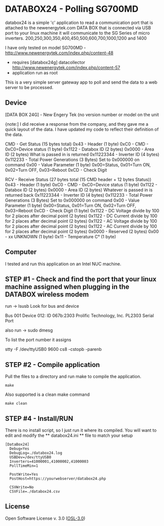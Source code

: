 DATABOX24 - Polling SG700MD
=========

databox24 is a simple 'c' application to read a communication port that is attached to
the newenergytek.com DATA BOX that is connected via USB port to your linux machine
it will communicate to the SG Series of micro inverters. 
200,250,300,350,400,450,500,600,700,1000,1200 and 1400

I have only tested on model SG700MD - http://www.newenergytek.com/index.php/content-48

  - requires [databox24g] datacollector http://www.newenergytek.com/index.php/content-57
  - application run as root

This is a very simple server gateway app to poll and send the data to a web server to be processed. 
 


Device
--
[DATA BOX 24G] - New Engery Tek (no version number or model on the unit

{note:] I did receive a response from the company, and they gave me a quick layout of the data.  I have updated
my code to reflect their definition of the data.

CMD - Get Status (15 bytes total)
0x43		- Header (1 byte)
0xC0		- CMD - 0xC0=Device status (1 byte)
0x1122 	- Databox ID (2 bytes)
0x0000		- Area ID (2 bytes) What is passed in is returned
0x11223344	- Inverter ID (4 bytes)
0x112233	- Total Power Generations (3 Bytes) Set to 0x000000 on command
0x00		- Value Parameter (1 byte) 0x00=Status, 0x01=Turn ON, 0x02=Turn OFF, 0x03=Reboot
0xCD		- Check Digit

RCV - Receive Status (27 bytes total (15 CMD header + 12 bytes Status))
0x43		- Header (1 byte)
0xC0		- CMD - 0xC0=Device status (1 byte)
0x1122 	- Databox ID (2 bytes)
0x0000		- Area ID (2 bytes) Whatever is passed in is returned back
0x11223344	- Inverter ID (4 bytes)
0x112233	- Total Power Generations (3 Bytes) Set to 0x000000 on command
0x00		- Value Parameter (1 byte) 0x00=Status, 0x01=Turn ON, 0x02=Turn OFF, 0x03=Reboot
0xCD		- Check Digit (1 byte)
0x1122		- DC Voltage divide by 100 for 2 places after decimal point (2 bytes)
0x1122		- DC Current divide by 100 for 2 places after decimal point (2 bytes)
0x1122		- AC Voltage divide by 100 for 2 places after decimal point (2 bytes)
0x1122		- AC Current divide by 100 for 2 places after decimal point (2 bytes)
0x0000		- Reserved (2 bytes)
0x00		- xx UNKNOWN (1 byte)
0x11		- Temperature C° (1 byte)



Computer
--
I tested and run this application on an Intel NUC machine.

STEP #1 - Check and find the port that your linux machine assigned when plugging in the DATABOX wireless modem
-
run ->  lsusb
Look for bus and device

Bus 001 Device 012: ID 067b:2303 Prolific Technology, Inc. PL2303 Serial Port


also run -> sudo dmesg

To list the port number it assigns

 stty -F /dev/ttyUSB0 9600 cs8 -cstopb -parenb   

 
STEP #2 - Compile application 
-
    
    
Pull the files to a directory and run make to compile the application.  

    make

Also supported is a clean make command

	make clean


STEP #4 - Install/RUN
-

There is no install script, so I just run it where its compiled.
You will want to edit and modify the ** databox24.ini ** file to match your setup

	[DataBox24]
	  Debug=Yes
	  DebugLog=./databox24.log
	  USBDev=/dev/ttyUSB0
	  Inverters=41000001,41000002,41000003
	  PollTimeMin=1

	  PostWrite=Yes
	  PostHost=https://yourwebserver/databox24.php
	  
	  CSVWrite=No
	  CSVFile=./databox24.csv



License
-

Open Software License v. 3.0 ([OSL-3.0])


  [OSL-3.0]:http://opensource.org/licenses/OSL-3.0
  

    
